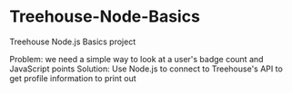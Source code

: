 # Treehouse-Node-Basics
Treehouse Node.js Basics project

Problem: we need a simple way to look at a user's badge count and JavaScript points
Solution: Use Node.js to connect to Treehouse's API to get profile information to print out

